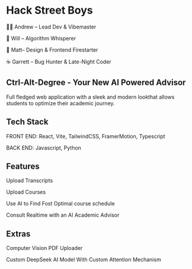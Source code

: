 
# Hack Street Boys

🧑‍💻 Andrew – Lead Dev & Vibemaster

🧠 Will – Algorithm Whisperer

🎨 Matt– Design & Frontend Firestarter

☕ Garrett – Bug Hunter & Late-Night Coder

## Ctrl-Alt-Degree - Your New AI Powered Advisor

Full fledged web application with a sleek and modern lookthat allows students to optimize their academic journey. 

## Tech Stack

FRONT END: React, Vite, TailwindCSS, FramerMotion, Typescript

BACK END: Javascript, Python

## Features

Upload Transcripts

Upload Courses

Use AI to Find Fost Optimal course schedule

Consult Realtime with an AI Academic Advisor


## Extras 

Computer Vision PDF Uploader

Custom DeepSeek AI Model With Custom Attention Mechanism



